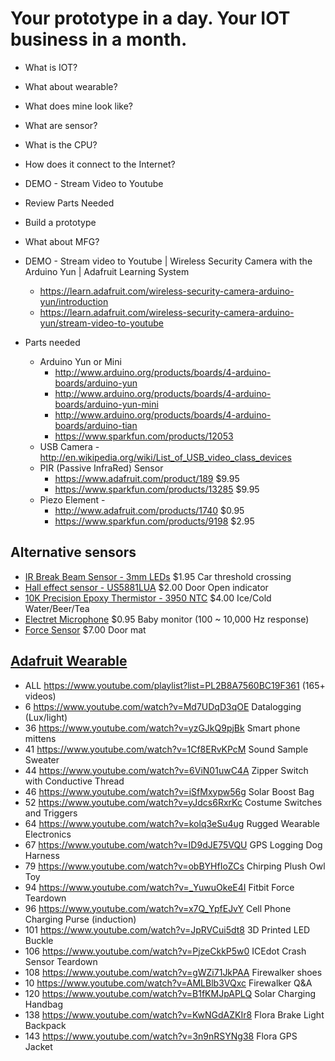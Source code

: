# Your prototype in a day. Your IOT business in a month. 

- What is IOT?
- What about wearable?
- What does mine look like?
- What are sensor?
- What is the CPU?
- How does it connect to the Internet?
- DEMO - Stream Video to Youtube
- Review Parts Needed
- Build a prototype
- What about MFG?




- DEMO - Stream video to Youtube | Wireless Security Camera with the Arduino Yun | Adafruit Learning System
    - https://learn.adafruit.com/wireless-security-camera-arduino-yun/introduction
    - https://learn.adafruit.com/wireless-security-camera-arduino-yun/stream-video-to-youtube

- Parts needed 
    - Arduino Yun or Mini  
        - http://www.arduino.org/products/boards/4-arduino-boards/arduino-yun
        - http://www.arduino.org/products/boards/4-arduino-boards/arduino-yun-mini
        - http://www.arduino.org/products/boards/4-arduino-boards/arduino-tian
        - https://www.sparkfun.com/products/12053
    - USB Camera  - http://en.wikipedia.org/wiki/List_of_USB_video_class_devices
    - PIR (Passive InfraRed) Sensor
        - https://www.adafruit.com/product/189  $9.95
        - https://www.sparkfun.com/products/13285 $9.95
    - Piezo Element - 
        - http://www.adafruit.com/products/1740 $0.95
        - https://www.sparkfun.com/products/9198 $2.95

## Alternative sensors ##
- [IR Break Beam Sensor - 3mm LEDs](http://www.adafruit.com/products/2167) $1.95
    Car threshold crossing
- [Hall effect sensor - US5881LUA](http://www.adafruit.com/products/158) $2.00
    Door Open indicator
- [10K Precision Epoxy Thermistor - 3950 NTC](http://www.adafruit.com/products/372) $4.00
    Ice/Cold Water/Beer/Tea
- [Electret Microphone](https://www.sparkfun.com/products/8635) $0.95
    Baby monitor (100 ~ 10,000 Hz response)
- [Force Sensor](https://www.adafruit.com/products/166) $7.00
    Door mat


## [Adafruit Wearable](https://www.adafruit.com/category/65) ##
- ALL https://www.youtube.com/playlist?list=PL2B8A7560BC19F361  (165+ videos)
- 6 https://www.youtube.com/watch?v=Md7UDqD3qOE Datalogging (Lux/light)
- 36 https://www.youtube.com/watch?v=yzGJkQ9pjBk Smart phone mittens
- 41 https://www.youtube.com/watch?v=1Cf8ERvKPcM Sound Sample Sweater
- 44 https://www.youtube.com/watch?v=6ViN01uwC4A Zipper Switch with Conductive Thread
- 46 https://www.youtube.com/watch?v=iSfMxypw56g Solar Boost Bag
- 52 https://www.youtube.com/watch?v=yJdcs6RxrKc Costume Switches and Triggers
- 64 https://www.youtube.com/watch?v=kolq3eSu4ug Rugged Wearable Electronics
- 67 https://www.youtube.com/watch?v=ID9dJE75VQU GPS Logging Dog Harness
- 79 https://www.youtube.com/watch?v=obBYHfIoZCs Chirping Plush Owl Toy
- 94 https://www.youtube.com/watch?v=_YuwuOkeE4I Fitbit Force Teardown
- 96 https://www.youtube.com/watch?v=x7Q_YpfEJvY Cell Phone Charging Purse (induction)
- 101 https://www.youtube.com/watch?v=JpRVCui5dt8 3D Printed LED Buckle
- 106 https://www.youtube.com/watch?v=PjzeCkkP5w0 ICEdot Crash Sensor Teardown
- 108 https://www.youtube.com/watch?v=gWZi71JkPAA Firewalker shoes
- 10  https://www.youtube.com/watch?v=AMLBlb3VQxc Firewalker Q&A
- 120 https://www.youtube.com/watch?v=B1fKMJpAPLQ Solar Charging Handbag
- 138 https://www.youtube.com/watch?v=KwNGdAZKIr8 Flora Brake Light Backpack
- 143 https://www.youtube.com/watch?v=3n9nRSYNg38 Flora GPS Jacket

